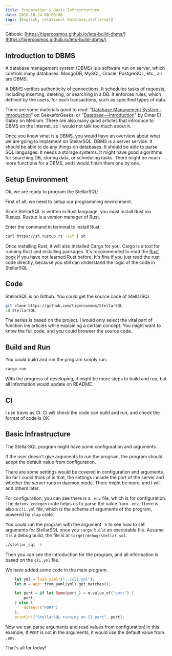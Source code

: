 ```yaml
---
title: Preparation & Basic Infrastructure
date: 2018-10-24 00:00:00
tags: [English, relational database,stellarsql]
---
```


Gitbook: [https://tigercosmos.github.io/lets-build-dbms/](https://tigercosmos.github.io/lets-build-dbms/)

## Introduction to DBMS

A database management system (DBMS) is a software run on server, which controls many databases. MongoDB, MySQL, Oracle, PostgreSQL, etc., all are DBMS.

A DBMS verifies authenticity of connections. It schedules tasks of requests, including inserting, deleting, or searching in a DB. It enforces rules, which defined by the users, for each transactions, such as specified types of data.

There are some materials good to read: "[Database Management System – Introduction](https://www.geeksforgeeks.org/database-management-system-introduction-set-1/)" on GeeksforGeeks, or "[Database — Introduction](https://medium.com/omarelgabrys-blog/database-introduction-part-1-4844fada1fb0)" by Omar El Gabry on Medium. There are also many good articles that introduce to DBMS on the Internet, so I would not talk too much about it.

Once you know what is a DBMS, you would have an overview about what we are going to implement on StellarSQL. DBMS is a server service. It should be able to do any things on databases. It should be able to parse SQL languages. It needs a storage systems. It might have good algorithms for searching DB, storing data, or scheduling tasks. There might be much more functions for a DBMS, and I would finish them one by one.

## Setup Environment

Ok, we are ready to program the StellarSQL!

First of all, we need to setup our programming environment.

Since StellarSQL is written in Rust language, you must install Rust via Rustup. Rustup is a version manager of Rust.

Enter the command in terminal to install Rust:

```bash
curl https://sh.rustup.rs -sSf | sh
```

Once installing Rust, it will also installed Cargo for you. Cargo is a tool for running Rust and installing packages. It's recommended to read the [Rust book](https://doc.rust-lang.org/book/2018-edition/index.html) if you have not learned Rust before. It's fine if you just read the rust code directly, because you still can understand the logic of the code in StellarSQL.

## Code

StellarSQL is on Github. You could get the source code of StellarSQL

```bash
git clone https://github.com/tigercosmos/StellarSQL
cd StellarSQL
```

The series is based on the project. I would only select the vital part of function ins articles while explaining a certain concept. You might want to know the full code, and you could browser the source code.

## Build and Run

You could build and run the program simply run:

```bash
cargo run
```

With the progress of developing, it might be more steps to build and run, but all information would update on README.

## CI

I use travis as CI. CI will check the code can build and run, and check the format of code is OK.

## Basic Infrastructure

The StellarSQL program might have some configuration and arguments.

If the user doesn't give arguments to run the program, the program should adopt the default value from configuration.

There are some settings would be covered in configuration and arguments. So far I could think of is that, the settings include the port of the server and whether the server runs in daemon mode. There might be more, and I will add others later.

For configuration, you can see there is a `.env` file, which is for configuration. The `dotenv_codegen` crate helps us to parse the value from `.env`. There is also a `cli.yml` file, which is the schema of arguments of the program, powered by `clap` crate.

You could run the program with the argument `-h` to see how to set arguments for StellarSQL once you `cargo build` an executable file. Assume it is a debug build, the file is at `target/debug/stellar_sql`.

```bash
./stellar_sql -h
```

Then you can see the introduction for the program, and all information is based on the `cli.yml` file.

We have added some code in the main program.

```rust
    let yml = load_yaml!("../cli.yml");
    let m = App::from_yaml(yml).get_matches();

    let port = if let Some(port_) = m.value_of("port") {
        port_
    } else {
        dotenv!("PORT")
    };
    println!("StellarSQL running on {} port", port);
```

Now we can parse arguments and read values from configuration! In this example, if `PORT` is not in the arguments, it would use the default value from `.env`.

That's all for today!
